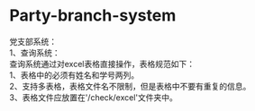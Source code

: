 # Party-branch-system
党支部系统：<br>
1、查询系统：<br>
查询系统通过对excel表格直接操作，表格规范如下：<br>
    1、表格中的必须有姓名和学号两列。<br>
    2、支持多表格，表格文件名不限制，但是表格中不要有重复的信息。<br>
    3、表格文件应放置在'/check/excel'文件夹中。<br>